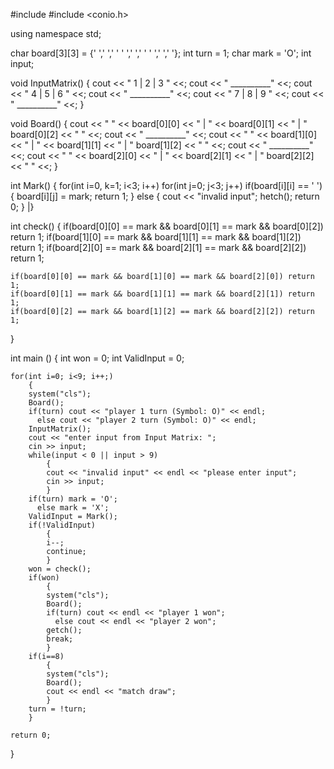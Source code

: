 #include <iostream>
#include <conio.h>

using namespace std;

char board[3][3] = {' ',' ',' '
                    ' ',' ',' '
                    ' ',' ',' '};
int turn = 1;
char mark = 'O';
int input;

void InputMatrix()
{
	cout << " 1 | 2 | 3 " <<;
	cout << " __________" <<;
	cout << " 4 | 5 | 6 " <<;
	cout << " __________" <<;
	cout << " 7 | 8 | 9 " <<;
	cout << " __________" <<;
}

void Board()
{
	cout << " " << board[0][0] << " | " << board[0][1] << " | " board[0][2] << " " <<;
	cout << " __________" <<;
	cout << " " << board[1][0] << " | " << board[1][1] << " | " board[1][2] << " " <<;
	cout << " __________" <<;
	cout << " " << board[2][0] << " | " << board[2][1] << " | " board[2][2] << " " <<;
}

int Mark()
{
	for(int i=0, k=1; i<3; i++)
		for(int j=0; j<3; j++)
			if(board[i][i] == ' ')
				{
				board[i][j] = mark;
				return 1;
				}
			  else
				{
				cout << "invalid input";
				hetch();
				return 0;
				}
|}

int check()
{
	if(board[0][0] == mark && board[0][1] == mark && board[0][2]) return 1;
	if(board[1][0] == mark && board[1][1] == mark && board[1][2]) return 1;
	if(board[2][0] == mark && board[2][1] == mark && board[2][2]) return 1;
	
	if(board[0][0] == mark && board[1][0] == mark && board[2][0]) return 1;
	if(board[0][1] == mark && board[1][1] == mark && board[2][1]) return 1;
	if(board[0][2] == mark && board[1][2] == mark && board[2][2]) return 1;
}

int main ()
{
	int won = 0;
	int ValidInput = 0;
	
	for(int i=0; i<9; i++;)
		{
		system("cls");
		Board();
		if(turn) cout << "player 1 turn (Symbol: O)" << endl;
		  else cout << "player 2 turn (Symbol: O)" << endl;
		InputMatrix();
		cout << "enter input from Input Matrix: ";
		cin >> input;
		while(input < 0 || input > 9)
			{
			cout << "invalid input" << endl << "please enter input";
			cin >> input;
			}
		if(turn) mark = 'O';
		  else mark = 'X';
		ValidInput = Mark();
		if(!ValidInput)
			{
			i--;
			continue;
			}
		won = check();
		if(won)
			{
			system("cls");
			Board();
			if(turn) cout << endl << "player 1 won";
			  else cout << endl << "player 2 won";
			getch();
			break;
			}
		if(i==8)
			{
			system("cls");
			Board();
			cout << endl << "match draw";
			}
		turn = !turn;
		}
		  
	return 0;
}
